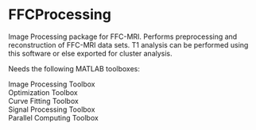 # FFCProcessing
 Image Processing package for FFC-MRI. Performs preprocessing and reconstruction of FFC-MRI data sets. T1 analysis can be performed using this software or else exported for cluster analysis.

Needs the following MATLAB toolboxes:

Image Processing Toolbox  
Optimization Toolbox  
Curve Fitting Toolbox  
Signal Processing Toolbox  
Parallel Computing Toolbox  
